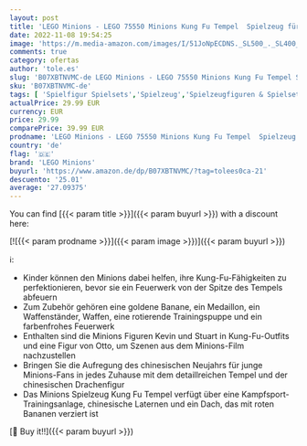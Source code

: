 ```yaml
---
layout: post
title: 'LEGO Minions - LEGO 75550 Minions Kung Fu Tempel  Spielzeug für Kinder ab 6 Jahre mit Figuren: Otto  Kevin und Stuart'
date: 2022-11-08 19:54:25
image: 'https://m.media-amazon.com/images/I/51JoNpECDNS._SL500_._SL400_.jpg'
comments: true
category: ofertas
author: 'tole.es'
slug: 'B07XBTNVMC-de LEGO Minions - LEGO 75550 Minions Kung Fu Tempel Spielzeug...'
sku: 'B07XBTNVMC-de'
tags: [ 'Spielfigur Spielsets','Spielzeug','Spielzeugfiguren & Spielsets','lego','lego minions','🇩🇪', ]
actualPrice: 29.99 EUR
currency: EUR
price: 29.99
comparePrice: 39.99 EUR
prodname: 'LEGO Minions - LEGO 75550 Minions Kung Fu Tempel  Spielzeug für Kinder ab 6 Jahre mit Figuren: Otto  Kevin und Stuart'
country: 'de'
flag: '🇩🇪'
brand: 'LEGO Minions'
buyurl: 'https://www.amazon.de/dp/B07XBTNVMC/?tag=tolees0ca-21'
descuento: '25.01'
average: '27.09375'
---
```


You can find [{{< param title >}}]({{< param buyurl >}}) with a discount here:

[![{{< param prodname >}}]({{< param image >}})]({{< param buyurl >}})

ℹ️:

- Kinder können den Minions dabei helfen, ihre Kung-Fu-Fähigkeiten zu perfektionieren, bevor sie ein Feuerwerk von der Spitze des Tempels abfeuern
- Zum Zubehör gehören eine goldene Banane, ein Medaillon, ein Waffenständer, Waffen, eine rotierende Trainingspuppe und ein farbenfrohes Feuerwerk
- Enthalten sind die Minions Figuren Kevin und Stuart in Kung-Fu-Outfits und eine Figur von Otto, um Szenen aus dem Minions-Film nachzustellen
- Bringen Sie die Aufregung des chinesischen Neujahrs für junge Minions-Fans in jedes Zuhause mit dem detaillreichen Tempel und der chinesischen Drachenfigur
- Das Minions Spielzeug Kung Fu Tempel verfügt über eine Kampfsport-Trainingsanlage, chinesische Laternen und ein Dach, das mit roten Bananen verziert ist

[🛒 Buy it!!]({{< param buyurl >}})
